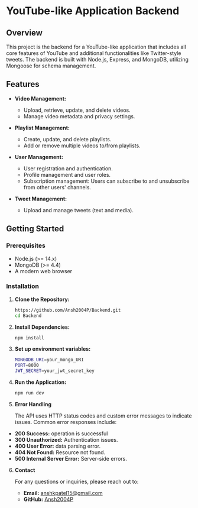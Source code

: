 # YouTube-like Application Backend

## Overview

This project is the backend for a YouTube-like application that includes all core features of YouTube and additional functionalities like Twitter-style tweets. The backend is built with Node.js, Express, and MongoDB, utilizing Mongoose for schema management.

## Features

- **Video Management:**
  - Upload, retrieve, update, and delete videos.
  - Manage video metadata and privacy settings.

- **Playlist Management:**
  - Create, update, and delete playlists.
  - Add or remove multiple videos to/from playlists.

- **User Management:**
  - User registration and authentication.
  - Profile management and user roles.
  - Subscription management: Users can subscribe to and unsubscribe from other users' channels.

- **Tweet Management:**
  - Upload and manage tweets (text and media).

## Getting Started

### Prerequisites

- Node.js (>= 14.x)
- MongoDB (>= 4.4)
- A modern web browser

### Installation

1. **Clone the Repository:**

   ```bash
   https://github.com/Ansh2004P/Backend.git
   cd Backend

2. **Install Dependencies:**
     ```bash
     npm install

3. **Set up environment variables:**

     ```bash
     MONGODB_URI=your_mongo_URI
     PORT=8000
     JWT_SECRET=your_jwt_secret_key

4. **Run the Application:**

     ```bash
     npm run dev

5.  **Error Handling**

    The API uses HTTP status codes and custom error messages to indicate issues. Common error responses include:

   - **200 Success:** operation is successful
   - **300 Unauthorized:** Authentication issues.
   - **400 User Error:** data parsing error.
   - **404 Not Found:** Resource not found.
   - **500 Internal Server Error:** Server-side errors.

6. **Contact**

    For any questions or inquiries, please reach out to:

   - **Email:** anshkpatel15@gmail.com
   - **GitHub:** [Ansh2004P](https://github.com/Ansh2004P/)
 
